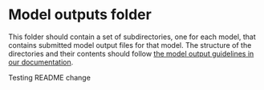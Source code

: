# Model outputs folder

This folder should contain a set of subdirectories, one for each model, that contains submitted model output files for that model. The structure of the directories and their contents should follow [the model output guidelines in our documentation](https://hubdocs.readthedocs.io/en/latest/format/model-output.html).

Testing README change
